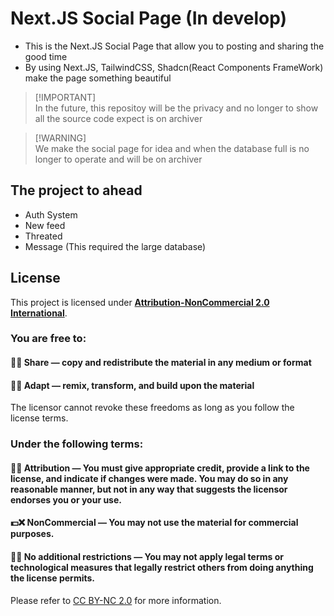 <h1>Next.JS Social Page (In develop)</h1>

- This is the Next.JS Social Page that allow you to posting and sharing the good time
- By using Next.JS, TailwindCSS, Shadcn(React Components FrameWork) make the page something beautiful

> [!IMPORTANT]\
> In the future, this repositoy will be the privacy and no longer to show all the source code expect is on archiver

> [!WARNING]\
> We make the social page for idea and when the database full is no longer to operate and will be on archiver

<h2>The project to ahead</h2>

- Auth System
- New feed
- Threated
- Message (This required the large database)

<h2>License</h2>

This project is licensed under <ins>**Attribution-NonCommercial 2.0 International**</ins>.

<h3>You are free to:</h3>

#### 📩✅ Share — copy and redistribute the material in any medium or format

#### 🔁✅ Adapt — remix, transform, and build upon the material

The licensor cannot revoke these freedoms as long as you follow the license terms.

<h3>Under the following terms:</h3>

#### 👤✅ Attribution — You must give appropriate credit, provide a link to the license, and indicate if changes were made. You may do so in any reasonable manner, but not in any way that suggests the licensor endorses you or your use.

#### 💵❌ NonCommercial — You may not use the material for commercial purposes.

#### 📜❌ No additional restrictions — You may not apply legal terms or technological measures that legally restrict others from doing anything the license permits.

Please refer to [CC BY-NC 2.0](https://creativecommons.org/licenses/by-nc/2.0/deed.en) for more information.
